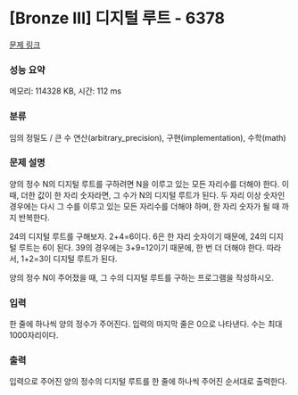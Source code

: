 # [Bronze III] 디지털 루트 - 6378 

[문제 링크](https://www.acmicpc.net/problem/6378) 

### 성능 요약

메모리: 114328 KB, 시간: 112 ms

### 분류

임의 정밀도 / 큰 수 연산(arbitrary_precision), 구현(implementation), 수학(math)

### 문제 설명

<p>양의 정수 N의 디지털 루트를 구하려면 N을 이루고 있는 모든 자리수를 더해야 한다. 이때, 더한 값이 한 자리 숫자라면, 그 수가 N의 디지털 루트가 된다. 두 자리 이상 숫자인 경우에는 다시 그 수를 이루고 있는 모든 자리수를 더해야 하며, 한 자리 숫자가 될 때 까지 반복한다.</p>

<p>24의 디지털 루트를 구해보자. 2+4=6이다. 6은 한 자리 숫자이기 때문에, 24의 디지털 루트는 6이 된다. 39의 경우에는 3+9=12이기 때문에, 한 번 더 더해야 한다. 따라서, 1+2=3이 디지털 루트가 된다.</p>

<p>양의 정수 N이 주어졌을 때, 그 수의 디지털 루트를 구하는 프로그램을 작성하시오.</p>

### 입력 

 <p>한 줄에 하나씩 양의 정수가 주어진다. 입력의 마지막 줄은 0으로 나타낸다.  수는 최대 1000자리이다.</p>

### 출력 

 <p>입력으로 주어진 양의 정수의 디지털 루트를 한 줄에 하나씩 주어진 순서대로 출력한다.</p>

